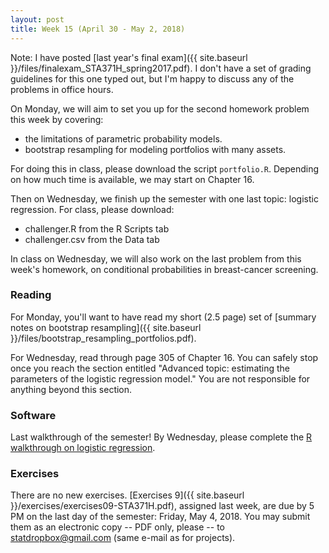 ```yaml
---
layout: post
title: Week 15 (April 30 - May 2, 2018)
---
```


Note: I have posted [last year's final exam]({{ site.baseurl }}/files/finalexam_STA371H_spring2017.pdf).  I don't have a set of grading guidelines for this one typed out, but I'm happy to discuss any of the problems in office hours.  

On Monday, we will aim to set you up for the second homework problem this week by covering:  
- the limitations of parametric probability models.   
- bootstrap resampling for modeling portfolios with many assets.  

For doing this in class, please download the script `portfolio.R`.  Depending on how much time is available, we may start on Chapter 16.  

Then on Wednesday, we finish up the semester with one last topic: logistic regression.  For class, please download:  
- challenger.R from the R Scripts tab 
- challenger.csv from the Data tab  

In class on Wednesday, we will also work on the last problem from this week's homework, on conditional probabilities in breast-cancer screening.  

### Reading

For Monday, you'll want to have read my short (2.5 page) set of [summary notes on bootstrap resampling]({{ site.baseurl }}/files/bootstrap_resampling_portfolios.pdf).

For Wednesday, read through page 305 of Chapter 16.  You can safely stop once you reach the section entitled "Advanced topic: estimating the parameters of the logistic regression model."  You are not responsible for anything beyond this section.


### Software 

Last walkthrough of the semester!  By Wednesday, please complete the [R walkthrough on logistic regression](https://github.com/jgscott/learnR/blob/master/bballbets/bballbets.md).  


### Exercises

There are no new exercises.  [Exercises 9]({{ site.baseurl }}/exercises/exercises09-STA371H.pdf), assigned last week, are due by 5 PM on the last day of the semester: Friday, May 4, 2018.  You may submit them as an electronic copy -- PDF only, please -- to statdropbox@gmail.com (same e-mail as for projects).    



